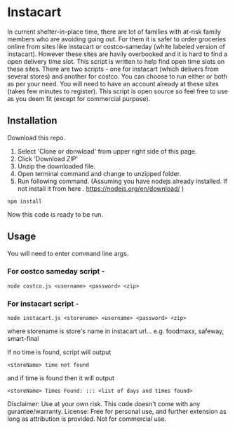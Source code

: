 # Instacart

In current shelter-in-place time, there are lot of families with at-risk family members who are avoiding going out. For them it is safer to order groceries online from sites like instacart or costco-sameday (white labeled version of instacart). However these sites are havily overbooked and it is hard to find a open delivery time slot. This script is written to help find open time slots on these sites.
There are two scripts - one for instacart (which delivers from several stores) and another for costco. You can choose to run either or both as per your need. You will need to have an account already at these sites (takes few minutes to register).
This script is open source so feel free to use as you deem fit (except for commercial purpose).

## Installation

Download this repo.
1. Select 'Clone or donwload' from upper right side of this page.
2. Click 'Download ZIP'
3. Unzip the downloaded file.
4. Open terminal command and change to unzipped folder.
5. Run following command. (Assuming you have nodejs already installed. If not install it from here . https://nodejs.org/en/download/ )

```
npm install
```

Now this code is ready to be run.

## Usage
You will need to enter command line args.

### For costco sameday script -

```
node costco.js <username> <password> <zip>
```

### For instacart script -

```
node instacart.js <storename> <username> <password> <zip>
```

where storename is store's name in instacart url... e.g. foodmaxx, safeway, smart-final

If no time is found, script will output 

```
<storeName> time not found
```

and if time is found then it will output

```
<storeName> Times Found: ::: <list of days and times found>
```

Disclaimer: Use at your own risk. This code doesn't come with any gurantee/warranty.
License: Free for personal use, and further extension as long as attribution is provided. Not for commercial use.
